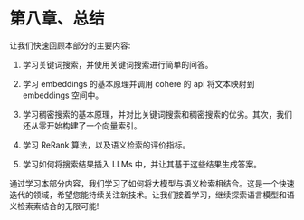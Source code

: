 # 第八章、总结

让我们快速回顾本部分的主要内容:

1. 学习关键词搜索，并使用关键词搜索进行简单的问答。

2. 学习 embeddings 的基本原理并调用 cohere 的 api 将文本映射到 embeddings 空间中。

3. 学习稠密搜索的基本原理，并对比关键词搜索和稠密搜索的优劣。其次，我们还从零开始构建了一个向量索引。

4. 学习 ReRank 算法，以及语义检索的评价指标。

5. 学习如何将搜索结果插入 LLMs 中，并让其基于这些结果生成答案。

通过学习本部分内容，我们学习了如何将大模型与语义检索相结合。这是一个快速迭代的领域，希望您能持续关注新技术。让我们接着学习，继续探索语言模型和语义检索索结合的无限可能!
